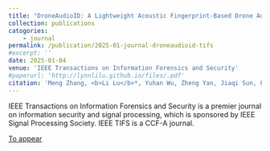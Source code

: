 ```yaml
---
title: "DroneAudioID: A Lightweight Acoustic Fingerprint-Based Drone Authentication System for Secure Drone Delivery"
collection: publications
catogories: 
    - journal
permalink: /publication/2025-01-journal-droneaudioid-tifs
#excerpt: ''
date: 2025-01-04
venue: 'IEEE Transactions on Information Forensics and Security'
#paperurl: 'http://lynnlilu.github.io/files/.pdf'
citation: 'Meng Zhang, <b>Li Lu</b>*, Yuhan Wu, Zheng Yan, Jiaqi Sun, Feng Lin, Kui Ren. &quot;DroneAudioID: A Lightweight Acoustic Fingerprint-Based Drone Authentication System for Secure Drone Delivery.&quot; <i>IEEE Transactions on Information Forensics and Security</i>. 2025. doi: 10.1109/TIFS.2025.3527814.'
---
```


IEEE Transactions on Information Forensics and Security is a premier journal on information security and signal processing, which is sponsored by IEEE Signal Processing Society. IEEE TIFS is a CCF-A journal.

[To appear](https://www.doi.org/10.1109/TIFS.2025.3527814)
